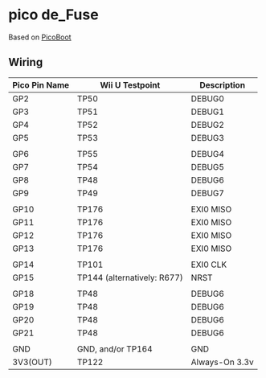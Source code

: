 # pico de_Fuse

Based on [PicoBoot](https://github.com/webhdx/PicoBoot)

## Wiring

| Pico Pin Name  | Wii U Testpoint | Description |
| -------------- | --------------- | ----------- |
| GP2            | TP50            | DEBUG0      |
| GP3            | TP51            | DEBUG1      |
| GP4            | TP52            | DEBUG2      |
| GP5            | TP53            | DEBUG3      |
|                |                 |             |
| GP6            | TP55            | DEBUG4      |
| GP7            | TP54            | DEBUG5      |
| GP8            | TP48            | DEBUG6      |
| GP9            | TP49            | DEBUG7      |
|                |                 |             |
| GP10           | TP176           | EXI0 MISO   |
| GP11           | TP176           | EXI0 MISO   |
| GP12           | TP176           | EXI0 MISO   |
| GP13           | TP176           | EXI0 MISO   |
|                |                 |             |
| GP14           | TP101           | EXI0 CLK    |
| GP15           | TP144 (alternatively: R677) | NRST |
|                |                 |             |
| GP18           | TP48            | DEBUG6      |
| GP19           | TP48            | DEBUG6      |
| GP20           | TP48            | DEBUG6      |
| GP21           | TP48            | DEBUG6      |
|                |                 |             |
| GND            |  GND, and/or TP164 |      GND |
| 3V3(OUT)       |  TP122             | Always-On 3.3v |